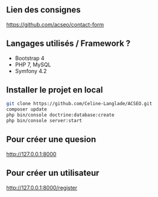 

## Lien des consignes
https://github.com/acseo/contact-form

## Langages utilisés / Framework ?

+ Bootstrap 4
+ PHP 7, MySQL
+ Symfony 4.2


## Installer le projet en local
```bash
git clone https://github.com/Celine-Langlade/ACSEO.git
composer update
php bin/console doctrine:database:create
php bin/console server:start
```

## Pour créer une quesion
http://127.0.0.1:8000


## Pour créer un utilisateur 
http://127.0.0.1:8000/register



